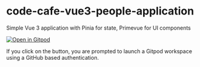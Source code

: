 # code-cafe-vue3-people-application
Simple Vue 3 application with Pinia for state, Primevue for UI components

[![Open in Gitpod](https://gitpod.io/button/open-in-gitpod.svg)](https://gitpod.io/#https://github.com/lucasjellema/code-cafe-vue3-people-application)

If you click on the button, you are prompted to launch a Gitpod workspace using a GitHub based authentication.